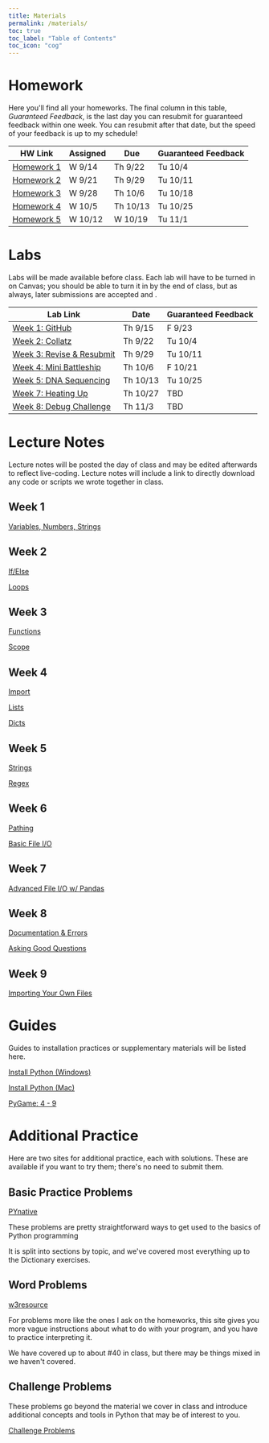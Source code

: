 ```yaml
---
title: Materials
permalink: /materials/
toc: true
toc_label: "Table of Contents"
toc_icon: "cog"
---
```


# Homework

Here you'll find all your homeworks. The final column in this table, _Guaranteed Feedback_, is the last day you can resubmit for guaranteed feedback within one week. You can resubmit after that date, but the speed of your feedback is up to my schedule!

| HW Link | Assigned | Due | Guaranteed Feedback |  
| ------ | ------ | ------ | -------- |
| [Homework 1](/CMSC-140-FS-22/hwk/hwk1) | W 9/14 | Th 9/22 | Tu 10/4 |
| [Homework 2](/CMSC-140-FS-22/hwk/hwk2) | W 9/21 | Th 9/29 | Tu 10/11 |
| [Homework 3](/CMSC-140-FS-22/hwk/hwk3) | W 9/28 | Th 10/6 | Tu 10/18 |
| [Homework 4](/CMSC-140-FS-22/hwk/hwk4) | W 10/5 | Th 10/13 | Tu 10/25 |
| [Homework 5](/CMSC-140-FS-22/hwk/hwk5) | W 10/12 | W 10/19 | Tu 11/1 |

# Labs

Labs will be made available before class. Each lab will have to be turned in on Canvas; you should be able to turn it in by the end of class, but as always, later submissions are accepted and .

| Lab Link | Date | Guaranteed Feedback |  
| ------ | ------ | ------ |
| [Week 1: GitHub](/CMSC-140-FS-22/guides/github-repo) | Th 9/15 | F 9/23 |
| [Week 2: Collatz](/CMSC-140-FS-22/labs/lab2) | Th 9/22 | Tu 10/4 |
| [Week 3: Revise & Resubmit](/CMSC-140-FS-22/labs/lab3) | Th 9/29| Tu 10/11 |
| [Week 4: Mini Battleship](/CMSC-140-FS-22/labs/lab4) | Th 10/6 | F 10/21 |
| [Week 5: DNA Sequencing](/CMSC-140-FS-22/labs/lab5) | Th 10/13 | Tu 10/25 |
| [Week 7: Heating Up](/CMSC-140-FS-22/labs/lab7) | Th 10/27 | TBD |
| [Week 8: Debug Challenge](/CMSC-140-FS-22/labs/lab8) | Th 11/3 | TBD |

# Lecture Notes

Lecture notes will be posted the day of class and may be edited afterwards to reflect live-coding. Lecture notes will include a link to directly download any code or scripts we wrote together in class. 
## Week 1

[Variables, Numbers, Strings](/CMSC-140-FS-22/lectures/wk1-vars)

## Week 2

[If/Else](/CMSC-140-FS-22/lectures/wk2-if)

[Loops](/CMSC-140-FS-22/lectures/wk2-loops)

## Week 3

[Functions](/CMSC-140-FS-22/lectures/wk3-functions)

[Scope](/CMSC-140-FS-22/lectures/wk3-scope)

## Week 4

[Import](/CMSC-140-FS-22/lectures/wk4-imports)

[Lists](/CMSC-140-FS-22/lectures/wk4-lists)

[Dicts](/CMSC-140-FS-22/lectures/wk4-dicts)

## Week 5

[Strings](/CMSC-140-FS-22/lectures/wk5-strings)

[Regex](/CMSC-140-FS-22/lectures/wk5-regex)

## Week 6

[Pathing](/CMSC-140-FS-22/lectures/wk6-pathing)

[Basic File I/O](/CMSC-140-FS-22/lectures/wk6-basic-io)

## Week 7

[Advanced File I/O w/ Pandas](/CMSC-140-FS-22/lectures/wk7-adv-io)
## Week 8

[Documentation & Errors](/CMSC-140-FS-22/lectures/wk8-docs)

[Asking Good Questions](/CMSC-140-FS-22/lectures/wk8-mwe)

## Week 9

[Importing Your Own Files](/CMSC-140-FS22/lectures/wk9-imports2)

# Guides

Guides to installation practices or supplementary materials will be listed here. 

[Install Python (Windows)](/CMSC-140-FS-22/guides/install-windows)

[Install Python (Mac)](/CMSC-140-FS-22/guides/install-mac)

[PyGame: 4 - 9](https://makingagameofit.github.io/lessons/)
# Additional Practice

Here are two sites for additional practice, each with solutions. These are available if you want to try them; there's no need to submit them.

## Basic Practice Problems

[PYnative](https://pynative.com/python-exercises-with-solutions/)

These problems are pretty straightforward ways to get used to the basics of Python programming

It is split into sections by topic, and we've covered most everything up to the Dictionary exercises. 

## Word Problems

[w3resource](https://www.w3resource.com/python-exercises/)

For problems more like the ones I ask on the homeworks, this site gives you more vague instructions about what to do with your program, and you have to practice interpreting it. 

We have covered up to about #40 in class, but there may be things mixed in we haven't covered. 

## Challenge Problems

These problems go beyond the material we cover in class and introduce additional concepts and tools in Python that may be of interest to you. 

[Challenge Problems](/CMSC-140-FS-22/hwk/challenge)

